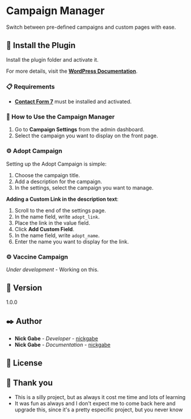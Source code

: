 # Campaign Manager

Switch between pre-defined campaigns and custom pages with ease.

## 🚀 Install the Plugin

Install the plugin folder and activate it.

For more details, visit the **[WordPress Documentation](https://wordpress.org/documentation/article/manage-plugins/)**.

### 📋 Requirements

- **[Contact Form 7](https://br.wordpress.org/plugins/contact-form-7/)** must be installed and activated.

### 🔧 How to Use the Campaign Manager

1. Go to **Campaign Settings** from the admin dashboard.
2. Select the campaign you want to display on the front page.

### ⚙️ Adopt Campaign

Setting up the Adopt Campaign is simple:

1. Choose the campaign title.
2. Add a description for the campaign.
3. In the settings, select the campaign you want to manage.

**Adding a Custom Link in the description text**:

1. Scroll to the end of the settings page.
2. In the name field, write `adopt_link`.
3. Place the link in the value field.
4. Click **Add Custom Field**.
5. In the name field, write `adopt_name`.
6. Enter the name you want to display for the link.

### ⚙️ Vaccine Campaign

*Under development* - Working on this.

## 📌 Version

1.0.0

## ✒️ Author

- **Nick Gabe** - *Developer* - [nickgabe](https://nickgabe.com/)
- **Nick Gabe** - *Documentation* - [nickgabe](https://nickgabe.com/)

## 📄 License


## 🎁 Thank you

- This is a silly project, but as always it cost me time and lots of learning
- It was fun as always and I don't expect me to come back here and upgrade this, since it's a pretty especific project, but you never know